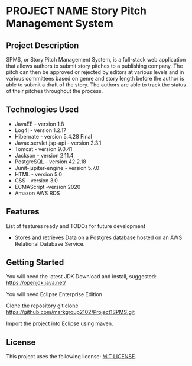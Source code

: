 # PROJECT NAME Story Pitch Management System

## Project Description
SPMS, or Story Pitch Management System, is a full-stack web application that allows authors to submit story pitches to a publishing company. The pitch can then be approved or rejected by editors at various levels and in various committees based on genre and story length before the author is able to submit a draft of the story. The authors are able to track the status of their pitches throughout the process.


## Technologies Used

* JavaEE - version 1.8
* Log4j     - version 1.2.17
* Hibernate - version 5.4.28 Final
* Javax.servlet.jsp-api - version 2.3.1
* Tomcat - version 9.0.41
* Jackson - version 2.11.4
* PostgreSQL - version 42.2.18
* Junit-jupiter-engine - version 5.7.0
* HTML - version 5.0
* CSS - version 3.0
* ECMAScript -version 2020
* Amazon AWS RDS

## Features

List of features ready and TODOs for future development
* Stores and retrieves Data on a Postgres database hosted on an AWS Relational Database Service. 


## Getting Started

You will need the latest JDK 
Download and install, suggested:
https://openjdk.java.net/

You will need Eclipse Enterprise Edition

Clone the repository 
git clone https://github.com/markgroup2102/Project1SPMS.git

Import the project into Eclipse using maven. 


## License

This project uses the following license: [MIT LICENSE](https://mit-license.org/).
